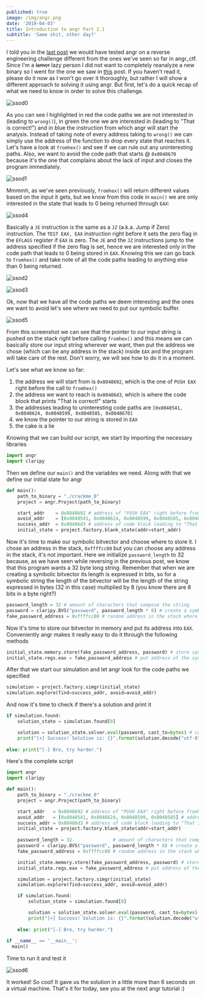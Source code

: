 ```yaml
---
published: true
image: /img/angr.png
date: '2019-04-03'
title: Introduction to angr Part 2.1
subtitle: 'Same shit, other day?'
---
```

I told you in the [last post](https://blog.notso.pro/2019-03-26-angr-introduction-part2/) we would have tested angr on a reverse engineering challenge different from the ones we've seen so far in angr_ctf. Since I'm a ~~lamer~~ lazy person I did not want to completely reanalyze a new binary so I went for the one we saw in [this](https://blog.notso.pro/2019-03-13-Enigma2017-Crackme0-writeup/) post. If you haven't read it, please do it now as I won't go over it thoroughly, but rather I will show a different approach to solving it using angr. But first, let's do a quick recap of what we need to know in order to solve this challenge.

![ssod0]({{site.baseurl}}/img/ssod0.png)

As you can see I highlighted in red the code paths we are not interested in (leading to `wrong()`), in green the one we are interested in (leading to "That is correct!") and in blue the instruction from which angr will start the analysis. Instead of taking note of every address taking to `wrong()` we can simply use the address of the function to drop every state that reaches it. Let's have a look at `fromhex()` and see if we can rule out any uninteresting paths. Also, we want to avoid the code path that starts @ `0x8048670` because it's the one that complains about the lack of input and closes the program immediately.

![ssod1]({{site.baseurl}}/img/ssod1.png)

Mmmmh, as we've seen previously, `fromhex()` will return different values based on the input it gets, but we know from this code in `main()` we are only interested in the state that leads to 0 being returned through `EAX`:

![ssod4]({{site.baseurl}}/img/ssod4.png)

Basically a `JE` instruction is the same as a `JZ` (a.k.a. Jump if Zero) instruction. The `TEST EAX, EAX` instruction right before it sets the zero flag in the `EFLAGS` register if `EAX` is zero. The `JE` and the `JZ` instructions jump to the address specified if the zero flag is set, hence we are interested only in the code path that leads to 0 being stored in `EAX`. Knowing this we can go back to `fromhex()` and take note of all the code paths leading to anything else than 0 being returned.

![ssod2]({{site.baseurl}}/img/ssod2.png)

![ssod3]({{site.baseurl}}/img/ssod3.png)

Ok, now that we have all the code paths we deem interesting and the ones we want to avoid let's see where we need to put our symbolic buffer.

![ssod5]({{site.baseurl}}/img/ssod5.png)

From this screenshot we can see that the pointer to our input string is pushed on the stack right before calling `fromhex()` and this means we can basically store our input string wherever we want, then put the address we chose (which can be any address in the stack) inside `EAX` and the program will take care of the rest. Don't worry, we will see how to do it in a moment.

Let's see what we know so far:
1. the address we will start from is `0x8048692`, which is the one of `PUSH EAX` right before the call to `fromhex()`
2. the address we want to reach is `0x80486d3`, which is where the code block that prints "That is correct!" starts
3. the addresses leading to uninteresting code paths are `[0x8048541, 0x8048624, 0x8048599, 0x8048585, 0x8048670]`
4. we know the pointer to our string is stored in `EAX`
5. the cake is a lie

Knowing that we can build our script, we start by importing the necessary libraries

```python
import angr
import claripy
```

Then we define our `main()` and the variables we need. Along with that we define our initial state for angr

```python
def main():
    path_to_binary = "./crackme_0"
    project = angr.Project(path_to_binary)

    start_addr    = 0x8048692 # address of "PUSH EAX" right before fromhex()
    avoid_addr    = [0x8048541, 0x8048624, 0x8048599, 0x8048585, 0x8048670] # addresses we want to avoid
    success_addr  = 0x80486d3 # address of code block leading to "That is correct!"
    initial_state = project.factory.blank_state(addr=start_addr)
```

Now it's time to make our symbolic bitvector and choose where to store it. I chose an address in the stack, `0xffffcc80` but you can choose any address in the stack, it's not important. Here we initialize `password_length` to 32 because, as we have seen while reversing in the previous post, we know that this program wants a 32 byte long string. Remember that when we are creating a symbolic bitvector its length is expressed in bits, so for a symbolic string the length of the bitvector will be the length of the string expressed in bytes (32 in this case) multiplied by 8 (you know there are 8 bits in a byte right?)

```python
password_length = 32 # amount of characters that compose the string
password = claripy.BVS("password", password_length * 8) # create a symbolic bitvector
fake_password_address = 0xffffcc80 # random address in the stack where we will store our string
```

Now it's time to store our bitvector in memory and put its address into `EAX`. Conveniently angr makes it really easy to do it through the following methods

```python
initial_state.memory.store(fake_password_address, password) # store symbolic bitvector to the address we specified before
initial_state.regs.eax = fake_password_address # put address of the symbolic bitvector into eax
```

After that we start our simulation and let angr look for the code paths we specified

```python
simulation = project.factory.simgr(initial_state)
simulation.explore(find=success_addr, avoid=avoid_addr)
```

And now it's time to check if there's a solution and print it

```python
if simulation.found:
    solution_state = simulation.found[0]

    solution = solution_state.solver.eval(password, cast_to=bytes) # concretize the symbolic bitvector
    print("[+] Success! Solution is: {}".format(solution.decode("utf-8")))
    
else: print("[-] Bro, try harder.")
```

Here's the complete script

```python
import angr
import claripy

def main():
    path_to_binary = "./crackme_0"
    project = angr.Project(path_to_binary)

    start_addr   = 0x8048692 # address of "PUSH EAX" right before fromhex()
    avoid_addr   = [0x8048541, 0x8048624, 0x8048599, 0x8048585] # addresses we want to avoid
    success_addr = 0x80486d3 # address of code block leading to "That is correct!"
    initial_state = project.factory.blank_state(addr=start_addr)
    
    password_length = 32               # amount of characters that compose the string
    password = claripy.BVS("password", password_length * 8) # create a symbolic bitvector
    fake_password_address = 0xffffcc80 # random address in the stack where we will store our string

    initial_state.memory.store(fake_password_address, password) # store symbolic bitvector to the address we specified before
    initial_state.regs.eax = fake_password_address # put address of the symbolic bitvector into eax

    simulation = project.factory.simgr(initial_state)
    simulation.explore(find=success_addr, avoid=avoid_addr)

    if simulation.found:
        solution_state = simulation.found[0]

        solution = solution_state.solver.eval(password, cast_to=bytes) # concretize the symbolic bitvector
        print("[+] Success! Solution is: {}".format(solution.decode("utf-8")))
    
    else: print("[-] Bro, try harder.")
    
if __name__ == '__main__':
  main()
```

Time to run it and test it

![ssod6]({{site.baseurl}}/img/ssod6.png)

It worked! So cool! It gave us the solution in a little more than 6 seconds on a virtual machine. That's it for today, see you at the next angr tutorial :)
